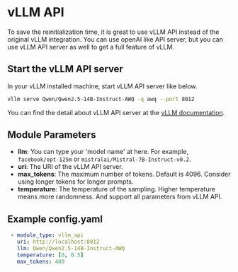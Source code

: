 # vLLM API

To save the reinitialization time, it is great to use vLLM API instead of the original vLLM integration.
You can use openAI like API server, but you can use vLLM API server as well to get a full feature of vLLM.

## Start the vLLM API server

In your vLLM installed machine, start vLLM API server like below.

```bash
vllm serve Qwen/Qwen2.5-14B-Instruct-AWQ -q awq --port 8012
```

You can find the detail about vLLM API server at the [vLLM documentation](https://docs.vllm.ai/en/stable/getting_started/quickstart.html#openai-compatible-server).

## **Module Parameters**

- **llm**: You can type your 'model name' at here. For example, `facebook/opt-125m`
  or `mistralai/Mistral-7B-Instruct-v0.2`.
- **uri**: The URI of the vLLM API server.
- **max_tokens**: The maximum number of tokens. Default is 4096. Consider using longer tokens for longer prompts.
- **temperature**: The temperature of the sampling. Higher temperature means more randomness.
And support all parameters from vLLM API.

## **Example config.yaml**

```yaml
 - module_type: vllm_api
   uri: http://localhost:8012
   llm: Qwen/Qwen2.5-14B-Instruct-AWQ
   temperature: [0, 0.5]
   max_tokens: 400
```
